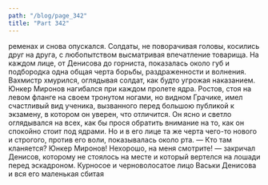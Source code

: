 ```yaml
---
path: "/blog/page_342"
title: "Part 342"
---
```


ременах и снова опускался. Солдаты, не поворачивая головы, косились друг на друга, с любопытством высматривая впечатление товарища. На каждом лице, от Денисова до горниста, показалась около губ и подбородка одна общая черта борьбы, раздраженности и волнения. Вахмистр хмурился, оглядывая солдат, как будто угрожая наказанием. Юнкер Миронов нагибался при каждом пролете ядра. Ростов, стоя на левом фланге на своем тронутом ногами, но видном Грачике, имел счастливый вид ученика, вызванного перед большою публикой к экзамену, в котором он уверен, что отличится. Он ясно и светло оглядывался на всех, как бы прося обратить внимание на то, как он спокойно стоит под ядрами. Но и в его лице та же черта чего-то нового и строгого, против его воли, показывалась около рта.
— Кто там кланяется? Юнкер Миронов! Нехорошо, на меня смотрите! — закричал Денисов, которому не стоялось на месте и который вертелся на лошади перед эскадроном.
Курносое и черноволосатое лицо Васьки Денисова и вся его маленькая сбитая

